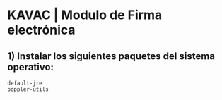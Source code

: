 # KAVAC | Modulo de Firma electrónica

## 1) Instalar los siguientes paquetes del sistema operativo:

    default-jre
    poppler-utils
